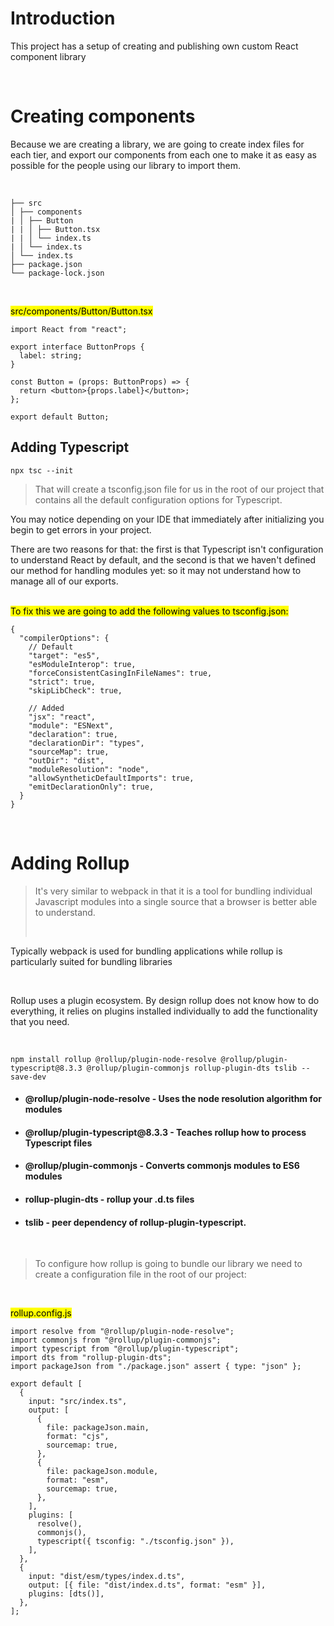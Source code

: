 # Introduction

<p>This project has a setup of creating and publishing own custom React component library</p>

<br/>

# Creating components

<p>Because we are creating a library, we are going to create index files for each tier, and export our components from each one to make it as easy as possible for the people using our library to import them.</p>

<br/>

```
├── src
│ ├── components
| │ ├── Button
| | │ ├── Button.tsx
| | │ └── index.ts
| │ └── index.ts
│ └── index.ts
├── package.json
└── package-lock.json
```

<br/>

<mark> src/components/Button/Button.tsx </mark>

```
import React from "react";

export interface ButtonProps {
  label: string;
}

const Button = (props: ButtonProps) => {
  return <button>{props.label}</button>;
};

export default Button;

```

## Adding Typescript

```
npx tsc --init

```

> <p>That will create a tsconfig.json file for us in the root of our project that contains all the default configuration options for Typescript.</p>

<p>You may notice depending on your IDE that immediately after initializing you begin to get errors in your project.</p>
<p> There are two reasons for that: the first is that Typescript isn't configuration to understand React by default, and the second is that we haven't defined our method for handling modules yet: so it may not understand how to manage all of our exports.
</p>
<br/>
<mark>To fix this we are going to add the following values to tsconfig.json:</mark>

```
{
  "compilerOptions": {
    // Default
    "target": "es5",
    "esModuleInterop": true,
    "forceConsistentCasingInFileNames": true,
    "strict": true,
    "skipLibCheck": true,

    // Added
    "jsx": "react",
    "module": "ESNext",
    "declaration": true,
    "declarationDir": "types",
    "sourceMap": true,
    "outDir": "dist",
    "moduleResolution": "node",
    "allowSyntheticDefaultImports": true,
    "emitDeclarationOnly": true,
  }
}

```

<br/>

# Adding Rollup

> <p> It's very similar to webpack in that it is a tool for bundling individual Javascript modules into a single source that a browser is better able to understand.</p>
> <br/>

<p>Typically webpack is used for bundling applications while rollup is particularly suited for bundling libraries </p>
<br/>

<p>Rollup uses a plugin ecosystem. By design rollup does not know how to do everything, it relies on plugins installed individually to add the functionality that you need.</p>

<br/>

```
npm install rollup @rollup/plugin-node-resolve @rollup/plugin-typescript@8.3.3 @rollup/plugin-commonjs rollup-plugin-dts tslib --save-dev
```

- <h4>@rollup/plugin-node-resolve - Uses the node resolution algorithm for modules</h4>
- <h4>@rollup/plugin-typescript@8.3.3  - Teaches rollup how to process Typescript files</h4>
- <h4>@rollup/plugin-commonjs - Converts commonjs modules to ES6 modules</h4>
- <h4>rollup-plugin-dts - rollup your .d.ts files</h4>
- <h4>tslib - peer dependency of rollup-plugin-typescript.</h4>

<br/>

> To configure how rollup is going to bundle our library we need to create a configuration file in the root of our project:

<br/>

<mark>rollup.config.js</mark>

```
import resolve from "@rollup/plugin-node-resolve";
import commonjs from "@rollup/plugin-commonjs";
import typescript from "@rollup/plugin-typescript";
import dts from "rollup-plugin-dts";
import packageJson from "./package.json" assert { type: "json" };

export default [
  {
    input: "src/index.ts",
    output: [
      {
        file: packageJson.main,
        format: "cjs",
        sourcemap: true,
      },
      {
        file: packageJson.module,
        format: "esm",
        sourcemap: true,
      },
    ],
    plugins: [
      resolve(),
      commonjs(),
      typescript({ tsconfig: "./tsconfig.json" }),
    ],
  },
  {
    input: "dist/esm/types/index.d.ts",
    output: [{ file: "dist/index.d.ts", format: "esm" }],
    plugins: [dts()],
  },
];
```
